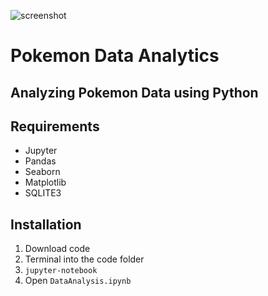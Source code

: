 ![screenshot](https://github.com/nick5435/Pokemon-Data-Analytics/raw/master/sample_outputs/lele_koko.png=325x325)

# Pokemon Data Analytics

## Analyzing Pokemon Data using Python

## Requirements

- Jupyter
- Pandas
- Seaborn
- Matplotlib
- SQLITE3

## Installation

1. Download code
2. Terminal into the code folder
3. `jupyter-notebook`
4. Open `DataAnalysis.ipynb`
